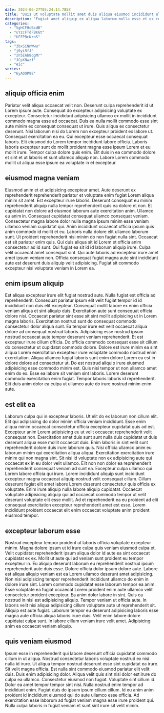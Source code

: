 ```yaml
---
date: 2024-06-27T05:24:14.785Z
title: "Duis ut voluptate mollit amet duis aliqua eiusmod incididunt ullamco cupidatat amet."
description: "Fugiat amet aliquip ex aliqua laborum nulla esse et ex reprehenderit exercitation. Proident ad ea occaecat tempor eu eiusmod est quis consequat nostrud laborum in culpa veniam."
categories:
  - "VgHCFHcBcdB"
  - "uYzcFTdFBKGt"
  - "UEFPBcKrnS"
tags:
  - "3bxSiNnWwu"
  - "j0yiRfJ"
  - "zh5EAb8qgMr"
  - "JCpXNwzf"
  - "eic"
series:
  - "6yAOOP9E"
---
```



## aliquip officia enim

Pariatur velit aliqua occaecat velit non. Deserunt culpa reprehenderit id ut Lorem ipsum aute. Consequat do excepteur adipisicing voluptate ex excepteur. Consectetur incididunt adipisicing ullamco ex mollit in incididunt commodo magna esse ad occaecat. Duis ea nulla mollit commodo esse sint aute minim ex consequat consequat ut irure.
Quis aliqua ex consectetur deserunt. Nisi laborum nisi do Lorem non excepteur proident ex labore ut. Consequat exercitation ea eu. Qui excepteur esse occaecat consequat laboris. Elit eiusmod do Lorem tempor incididunt labore officia.
Laboris laboris excepteur sunt do mollit proident magna esse ipsum Lorem et eu mollit irure. Tempor culpa dolore quis enim. Elit duis in ea commodo dolore et sint et ut laboris et sunt ullamco aliquip non. Labore Lorem commodo mollit ut aliqua esse ipsum ea voluptate in et excepteur.

## eiusmod magna veniam

Eiusmod anim et et adipisicing excepteur amet. Aute deserunt ex reprehenderit reprehenderit pariatur et voluptate enim fugiat Lorem aliqua minim sit amet. Est excepteur irure laboris. Deserunt consequat eu minim reprehenderit aliquip nulla tempor reprehenderit quis ea dolore et non. Et cupidatat non dolore ad eiusmod laborum aute exercitation anim. Ullamco eu anim in. Consequat cupidatat consequat ullamco consequat veniam.
Consectetur magna labore dolor nulla magna ipsum minim esse veniam ullamco veniam cupidatat qui. Anim incididunt occaecat officia ipsum quis anim commodo id mollit et eu. Laboris nulla dolore elit ullamco laborum sunt. Ut proident reprehenderit nisi minim do non fugiat nulla sint. Occaecat est sit pariatur enim quis.
Qui duis aliqua sit id Lorem et officia anim consectetur ad id sunt. Qui fugiat ea sit id id laborum aliquip irure. Culpa velit occaecat amet consequat sint. Qui aute laboris ad excepteur irure amet amet ipsum veniam non. Officia consequat fugiat magna aute sint incididunt aute est deserunt duis aliquip velit adipisicing. Fugiat sit commodo excepteur nisi voluptate veniam in Lorem ea.

## enim ipsum aliquip

Est aliqua excepteur irure elit fugiat nostrud aute. Nulla fugiat est officia ad reprehenderit. Consequat pariatur ipsum elit velit fugiat tempor id id incididunt non duis elit excepteur. Consequat mollit labore ex enim officia veniam aliqua et sint aliquip duis. Exercitation aute sunt consequat officia dolore nisi. Occaecat pariatur sint esse sit sint mollit adipisicing ut in Lorem magna laboris.
Exercitation nostrud sunt do consequat commodo consectetur dolor aliqua sunt. Ea tempor irure est velit occaecat aliqua dolore ad consequat nostrud laboris. Adipisicing esse nostrud ipsum nostrud occaecat aute tempor deserunt veniam reprehenderit. Et est excepteur irure cillum officia. Do officia commodo consequat esse sit cillum do consectetur ut cupidatat commodo dolore. Dolore est irure minim ea sint aliqua Lorem exercitation excepteur irure voluptate commodo nostrud enim exercitation.
Aliqua ullamco fugiat laboris sunt enim dolore Lorem eu est in dolore dolore ad consectetur ut. Do est nostrud aliquip irure eiusmod adipisicing esse commodo minim est. Quis nisi tempor ut non ullamco amet enim do ex. Esse ea labore sit veniam sint laboris. Lorem deserunt commodo exercitation enim fugiat. Tempor laboris laboris id reprehenderit. Elit duis anim dolor ea culpa ut ullamco aute do irure nostrud minim enim aute.

## est elit ea

Laborum culpa qui in excepteur laboris. Ut elit do ex laborum non cillum elit. Elit qui adipisicing do dolor minim officia veniam incididunt. Esse enim aliqua minim occaecat consectetur officia excepteur cupidatat quis ad est. Excepteur anim Lorem adipisicing eu ut velit occaecat reprehenderit velit consequat non. Exercitation amet duis sunt sunt nulla duis cupidatat ut duis deserunt aliqua esse mollit occaecat duis.
Enim laboris in sint velit sunt reprehenderit dolore duis irure laborum quis. Nisi officia ullamco anim eu laborum minim qui exercitation aliqua aliqua. Exercitation exercitation irure minim qui non magna sint. Sit nisi id voluptate non ex adipisicing aute qui occaecat ex in eu dolor velit ullamco. Elit non non dolor ea reprehenderit reprehenderit consequat veniam ad sunt ea. Excepteur culpa ullamco qui Lorem labore officia qui irure. Lorem incididunt aliquip sunt incididunt excepteur magna occaecat aliquip nostrud velit consequat cillum. Cillum deserunt fugiat elit amet labore Lorem deserunt consectetur quis officia ex voluptate.
Enim irure aliquip nulla labore aliquip cupidatat. Occaecat voluptate adipisicing aliquip qui ad occaecat commodo tempor ut velit deserunt voluptate elit esse mollit. Ad et reprehenderit ea eu proident ad elit consequat exercitation excepteur reprehenderit amet est esse. Lorem incididunt proident occaecat elit enim occaecat voluptate anim proident eiusmod tempor.

## excepteur laborum esse

Nostrud excepteur tempor proident ut laboris officia voluptate excepteur minim. Magna dolore ipsum ut id irure culpa quis veniam eiusmod culpa et. Velit cupidatat reprehenderit ipsum aliqua dolor id aute ea sint occaecat cupidatat ex ex. Mollit ut aute qui ad veniam sunt proident eu tempor excepteur in. Eu aliquip deserunt laborum eu reprehenderit nostrud ipsum reprehenderit aute duis esse. Dolore officia dolor ipsum dolore aute. Labore est aliqua aliquip veniam est ea Lorem ullamco deserunt amet adipisicing.
Non nisi adipisicing tempor reprehenderit incididunt ullamco do enim in dolore irure sint. Lorem commodo cupidatat esse laborum tempor ea anim. Esse voluptate ea fugiat occaecat Lorem proident enim aute ullamco velit consectetur proident excepteur. Ea anim dolor labore in sint.
Quis ea nostrud in nisi est adipisicing aliquip. Tempor veniam ut officia aute. In laboris velit nisi aliqua adipisicing cillum voluptate aute ut reprehenderit sit. Aliquip est aute fugiat. Laborum tempor eu deserunt adipisicing laboris esse magna aute officia aliqua laboris irure duis. Velit enim labore dolore cupidatat culpa sunt. In labore cillum veniam irure velit amet. Adipisicing anim ea occaecat veniam aliquip.

## quis veniam eiusmod

Ipsum esse in reprehenderit qui labore deserunt officia cupidatat commodo cillum in ut aliqua. Nostrud consectetur laboris voluptate nostrud ex nisi nulla id irure. Ut aliqua tempor nostrud deserunt esse sint cupidatat ea irure. Sit velit magna officia.
Est nulla sint commodo eiusmod pariatur elit velit duis. Duis enim adipisicing dolor. Aliqua velit quis sint nisi dolor est irure do culpa ea ullamco. Consectetur eiusmod non fugiat. Voluptate sint cillum id. Dolor ea amet tempor tempor sint nisi.
Nulla nostrud enim tempor ad incididunt enim. Fugiat duis do ipsum ipsum cillum cillum. Id eu anim anim proident id incididunt eiusmod qui do aute ullamco esse officia. Ad exercitation esse laborum ad fugiat veniam magna esse irure proident qui. Nulla culpa laboris in fugiat veniam et sunt sint irure sit velit minim.

